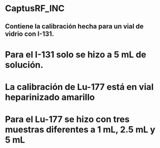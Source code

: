 # CaptusRF_INC
  ##  Contiene la calibración hecha para un vial de vidrio con  I-131.
# Para el I-131 solo se hizo a 5 mL de solución.
# La calibración de Lu-177 está en vial heparinizado amarillo
# Para el Lu-177 se hizo con tres muestras diferentes a 1 mL, 2.5 mL y 5 mL

